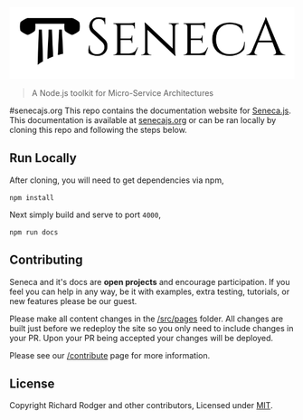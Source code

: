 ![logo](./src/files/assets/seneca-logo.png)
> A Node.js toolkit for Micro-Service Architectures

#senecajs.org
This repo contains the documentation website for [Seneca.js][]. This documentation is available at
[senecajs.org][Seneca.js] or can be ran locally by cloning this repo and following the steps below.

## Run Locally
After cloning, you will need to get dependencies via npm,

```
npm install
```

Next simply build and serve to port `4000`,

```
npm run docs
```

## Contributing
Seneca and it's docs are __open projects__ and encourage participation. If you feel you can help in
any way, be it with examples, extra testing, tutorials, or new features please be our guest.

Please make all content changes in the [/src/pages][] folder. All changes are built just before we
redeploy the site so you only need to include changes in your PR. Upon your PR being accepted your
changes will be deployed.

Please see our [/contribute][] page for more information.

## License
Copyright Richard Rodger and other contributors, Licensed under [MIT][].

[MIT]: ./LICENSE
[/src/pages]: ./src/pages
[/contribute]: ./src/pages/contribute/index.md
[Seneca.js]: https://www.npmjs.com/package/seneca

[Seneca]: http://senecajs.org
[Metalsmith]: http://metalsmith.io
